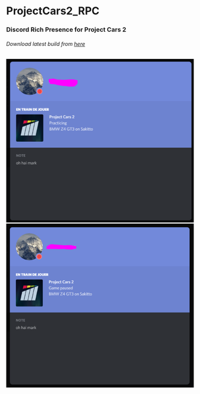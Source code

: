 # ProjectCars2_RPC
### Discord Rich Presence for Project Cars 2
###### Download latest build from [here](https://github.com/asm512/ProjectCars2_RPC/releases/)

![Demo](https://github.com/asm512/ProjectCars2_RPC/blob/master/media/demoPracticing.PNG?raw=true)
![Demo](https://github.com/asm512/ProjectCars2_RPC/blob/master/media/demoPaused.PNG?raw=true)


